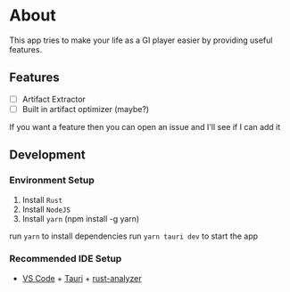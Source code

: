 # About

This app tries to make your life as a GI player easier by providing useful
features.

## Features

- [ ] Artifact Extractor
- [ ] Built in artifact optimizer (maybe?)

If you want a feature then you can open an issue and I'll see if I can add it

## Development

### Environment Setup

1. Install `Rust`
2. Install `NodeJS`
3. Install `yarn` (npm install -g yarn)

run `yarn` to install dependencies run `yarn tauri dev` to start the app

### Recommended IDE Setup

- [VS Code](https://code.visualstudio.com/) +
  [Tauri](https://marketplace.visualstudio.com/items?itemName=tauri-apps.tauri-vscode) +
  [rust-analyzer](https://marketplace.visualstudio.com/items?itemName=rust-lang.rust-analyzer)
